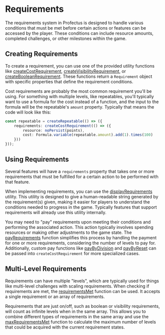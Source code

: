 # Requirements

The requirements system in Profectus is designed to handle various conditions that must be met before certain actions or features can be accessed by the player. These conditions can include resource amounts, completed challenges, or other milestones within the game.

## Creating Requirements

To create a requirement, you can use one of the provided utility functions like [createCostRequirement](/api/modules/game/requirements#createcostrequirement), [createVisibilityRequirement](/api/modules/game/requirements#createvisibilityrequirement), or [createBooleanRequirement](/api/modules/game/requirements#createbooleanrequirement). These functions return a `Requirement` object with specific properties that define the requirement conditions.

Cost requirements are probably the most common requirement you'll be using. For something with multiple levels, like repeatables, you'll typically want to use a formula for the cost instead of a function, and the input to the formula will be the repeatable's `amount` property. Typically that means the code will look like this:

```ts
const repeatable = createRepeatable(() => ({
    requirements: createCostRequirement(() => ({
        resource: noPersist(points),
        cost: Formula.variable(repeatable.amount).add(1).times(100)
    }))
}));
```

## Using Requirements

Several features will have a `requirements` property that takes one or more requirements that must be fulfilled for a certain action to be performed with that feature.

When implementing requirements, you can use the [displayRequirements](/api/modules/game/requirements#displayrequirements) utility. This utility is designed to give a human-readable string generated by the requirement(s) given, making it easier for players to understand the conditions needed to progress in the game. Typically features that support requirements will already use this utility internally.

You may need to "pay" requirements upon meeting their conditions and performing the associated action. This action typically involves spending resources or making other adjustments to the game state. The [payRequirements](/api/modules/game/requirements#payrequirements) function simplifies this process by handling the payment for one or more requirements, considering the number of levels to pay for. Additionally, custom pay functions like [payByDivision](/api/modules/game/requirements#paybydivision) and [payByReset](/api/modules/game/requirements#paybyreset) can be passed into `createCostRequirement` for more specialized cases.

## Multi-Level Requirements

Requirements can have multiple "levels", which are typically used for things like multi-level challenges with scaling requirements. When checking if requirements are met, the [requirementsMet](/api/modules/game/requirements#requirementsmet) function can be used. It accepts a single requirement or an array of requirements.

Requirements that are just on/off, such as boolean or visibility requirements, will count as infinite levels when in the same array. This allows you to combine different types of requirements in the same array and use the [maxRequirementsMet](/api/modules/game/requirements#maxrequirementsmet) function to calculate the maximum number of levels that could be acquired with the current requirement states.
